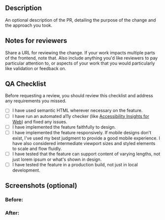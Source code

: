 ## Description

An optional description of the PR, detailing the purpose of the change and the approach you took.

## Notes for reviewers

Share a URL for reviewing the change. If your work impacts multiple parts of the frontend, note that. Also include anything you'd like reviewers to pay particular attention to, or aspects of your work that you would particularly like validation or feedback on.

## QA Checklist

Before requesting a review, you should review this checklist and address any requirements you missed.

- [ ] I have used semantic HTML wherever necessary on the feature.
- [ ] I have run an automated a11y checker (like [Accessibility Insights for Web](https://accessibilityinsights.io/)) and fixed any issues.
- [ ] I have implemented the feature faithfully to design.
- [ ] I have implemented the feature responsively. If mobile designs don't exist, I've used my best judgment to provide a good mobile experience. I have also considered intermediate viewport sizes and styled elements to scale and flow fluidly.
- [ ] I have tested that the feature can support content of varying lengths, not just lorem ipsum or what's shown in design.
- [ ] I have tested the feature in a production build, not just in local development.

## Screenshots (optional)
### Before:
### After: